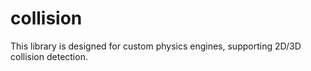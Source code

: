 
collision
=========

This library is designed for custom physics engines, supporting 2D/3D collision detection.
